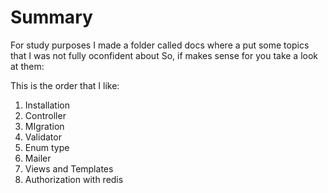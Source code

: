 # Summary
For study purposes I made a folder called docs where a put some topics that I was not fully oconfident about
So, if makes sense for you take a look at them:

This is the order that I like:
1. Installation
2. Controller 
3. MIgration
4. Validator
5. Enum type
6. Mailer
7. Views and Templates
8. Authorization with redis